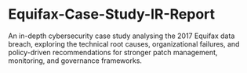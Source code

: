 # Equifax-Case-Study-IR-Report
An in-depth cybersecurity case study analysing the 2017 Equifax data breach, exploring the technical root causes, organizational failures, and policy-driven recommendations for stronger patch management, monitoring, and governance frameworks.
